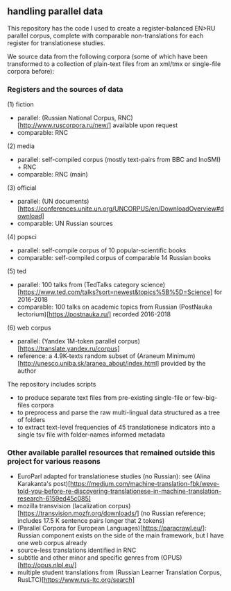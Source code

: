 ## handling parallel data

This repository has the code I used to create a register-balanced EN>RU parallel corpus, complete with comparable non-translations for each register for translationese studies.

We source data from the following corpora (some of which have been transformed to a collection of plain-text files from an xml/tmx or single-file corpora before):

### Registers and the sources of data
(1) fiction
- parallel: (Russian National Corpus, RNC)[http://www.ruscorpora.ru/new/] available upon request
- comparable: RNC

(2) media
- parallel: self-compiled corpus (mostly text-pairs from BBC and InoSMI) + RNC
- comparable: RNC (main)

(3) official
- parallel: (UN documents)[https://conferences.unite.un.org/UNCORPUS/en/DownloadOverview#download]
- comparable: UN Russian sources

(4) popsci
- parallel: self-compile corpus of 10 popular-scientific books
- comparable: self-compiled corpus of comparable 14 Russian books

(5) ted
- parallel: 100 talks from (TedTalks category science)[https://www.ted.com/talks?sort=newest&topics%5B%5D=Science] for 2016-2018
- comparable: 100 talks on academic topics from Russian (PostNauka lectorium)[https://postnauka.ru/] recorded 2016-2018

(6) web corpus
- parallel: (Yandex 1M-token parallel corpus)[https://translate.yandex.ru/corpus]
- reference: a 4.9K-texts random subset of (Araneum Minimum)[http://unesco.uniba.sk/aranea_about/index.html] provided by the author

The repository includes scripts
- to produce separate text files from pre-existing single-file or few-big-files corpora
- to preprocess and parse the raw multi-lingual data structured as a tree of folders
- to extract text-level frequencies of 45 translationese indicators into a single tsv file with folder-names informed metadata

### Other available parallel resources that remained outside this project for various reasons
- EuroParl adapted for translationese studies (no Russian): see (Alina Karakanta's post)[https://medium.com/machine-translation-fbk/weve-told-you-before-re-discovering-translationese-in-machine-translation-research-6159ed45c085]
- mozilla transvision (lacalization corpus)[https://transvision.mozfr.org/downloads/] (no Russian reference; includes 17.5 K sentence pairs longer that 2 tokens)
- (Parallel Corpora for European Languages)[https://paracrawl.eu/]: Russian component exists on the side of the main framework, but I have one web corpus already
- source-less translations identified in RNC
- subtitle and other minor and specific genres from (OPUS)[http://opus.nlpl.eu/]
- multiple student translations from (Russian Learner Translation Corpus, RusLTC)[https://www.rus-ltc.org/search]
 
